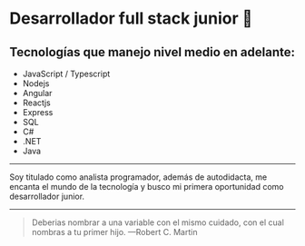 # Desarrollador full stack junior	:metal:
## Tecnologías que manejo nivel medio en adelante:
- JavaScript / Typescript
- Nodejs
- Angular
- Reactjs
- Express
- SQL
- C#
- .NET
- Java
- - -
Soy titulado como analista programador, además de autodidacta, me encanta el mundo de la tecnología y busco mi primera oportunidad como desarrollador junior.

- - -
> Deberias nombrar a una variable con el mismo cuidado, con el cual nombras a tu primer hijo. —Robert C. Martin
<!--
**matias-user/matias-user** is a ✨ _special_ ✨ repository because its `README.md` (this file) appears on your GitHub profile.

Here are some ideas to get you started:

- 🔭 I’m currently working on ...
- 🌱 I’m currently learning ...
- 👯 I’m looking to collaborate on ...
- 🤔 I’m looking for help with ...
- 💬 Ask me about ...
- 📫 How to reach me: ...
- 😄 Pronouns: ...
- ⚡ Fun fact: ...
-->
